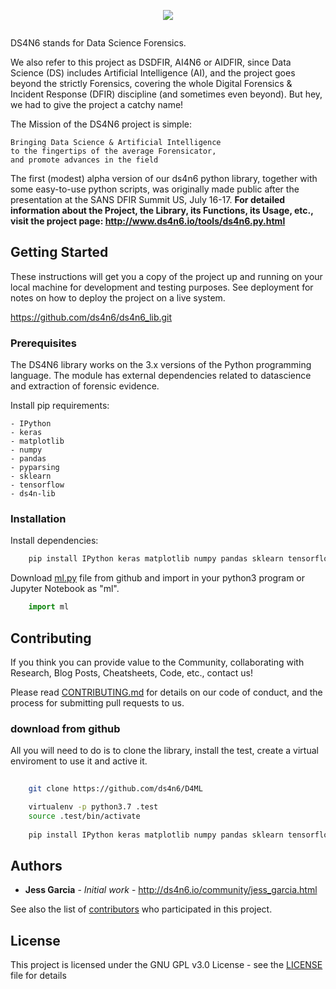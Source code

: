 <!-- PROJECT LOGO -->

<p align="center">
  <a href="http://www.ds4n6.io">
    <img src="http://www.ds4n6.io/images/DS4N6.jpg">
  </a>
</p>

<a href="http://www.ds4n6.io" title=""><img src="http://ds4n6.io/images/logo-s.png" alt="" /></a>

DS4N6 stands for Data Science Forensics.

We also refer to this project as DSDFIR, AI4N6 or AIDFIR, since Data Science (DS) includes Artificial Intelligence (AI), and the project goes beyond the strictly Forensics, covering the whole Digital Forensics & Incident Response (DFIR) discipline (and sometimes even beyond). But hey, we had to give the project a catchy name!

The Mission of the DS4N6 project is simple:

```
Bringing Data Science & Artificial Intelligence
to the fingertips of the average Forensicator,
and promote advances in the field
```

The first (modest) alpha version of our ds4n6 python library, together with some easy-to-use python scripts, was originally made public after the presentation at the SANS DFIR Summit US, July 16-17.
**For detailed information about the Project, the Library, its Functions, its Usage, etc., visit the project page: http://www.ds4n6.io/tools/ds4n6.py.html**

## Getting Started

These instructions will get you a copy of the project up and running on your local machine for development and testing purposes. See deployment for notes on how to deploy the project on a live system.

https://github.com/ds4n6/ds4n6_lib.git

### Prerequisites

The DS4N6 library works on the 3.x versions of the Python programming language. The module has external dependencies related to datascience and extraction of forensic evidence.

Install pip requirements:

    - IPython
    - keras
    - matplotlib
    - numpy
    - pandas
    - pyparsing
    - sklearn
    - tensorflow
    - ds4n-lib

### Installation
Install dependencies:
```sh
    pip install IPython keras matplotlib numpy pandas sklearn tensorflow ds4n6-lib
```

Download [ml.py](https://github.com/ds4n6/D4ML/raw/main/ml.py) file from github and import in your python3 program or Jupyter Notebook as "ml".

```python
    import ml
```

## Contributing

If you think you can provide value to the Community, collaborating with Research, Blog Posts, Cheatsheets, Code, etc., contact us!

Please read [CONTRIBUTING.md](https://gist.github.com/PurpleBooth/b24679402957c63ec426) for details on our code of conduct, and the process for submitting pull requests to us.

### download from github

All you will need to do is to clone the library, install the test, create a virtual enviroment to use it and active it.

```sh
    
    git clone https://github.com/ds4n6/D4ML   

    virtualenv -p python3.7 .test
    source .test/bin/activate
    
    pip install IPython keras matplotlib numpy pandas sklearn tensorflow ds4n6-lib
```

## Authors

* **Jess Garcia** - *Initial work* - http://ds4n6.io/community/jess_garcia.html

See also the list of [contributors](http://ds4n6.io/community.html) who participated in this project.

## License

This project is licensed under the GNU GPL v3.0 License - see the [LICENSE](LICENSE) file for details
